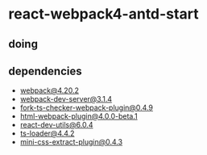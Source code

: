 # react-webpack4-antd-start


## doing


## dependencies

- webpack@4.20.2
- webpack-dev-server@3.1.4
- fork-ts-checker-webpack-plugin@0.4.9
- html-webpack-plugin@4.0.0-beta.1
- react-dev-utils@6.0.4
- ts-loader@4.4.2
- mini-css-extract-plugin@0.4.3
